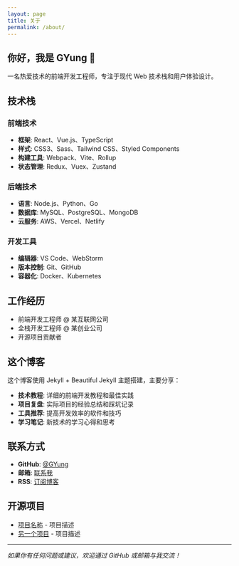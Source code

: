 ```yaml
---
layout: page
title: 关于
permalink: /about/
---
```


## 你好，我是 GYung 👋

一名热爱技术的前端开发工程师，专注于现代 Web 技术栈和用户体验设计。

## 技术栈

### 前端技术
- **框架**: React、Vue.js、TypeScript
- **样式**: CSS3、Sass、Tailwind CSS、Styled Components
- **构建工具**: Webpack、Vite、Rollup
- **状态管理**: Redux、Vuex、Zustand

### 后端技术
- **语言**: Node.js、Python、Go
- **数据库**: MySQL、PostgreSQL、MongoDB
- **云服务**: AWS、Vercel、Netlify

### 开发工具
- **编辑器**: VS Code、WebStorm
- **版本控制**: Git、GitHub
- **容器化**: Docker、Kubernetes

## 工作经历

- 前端开发工程师 @ 某互联网公司
- 全栈开发工程师 @ 某创业公司
- 开源项目贡献者

## 这个博客

这个博客使用 Jekyll + Beautiful Jekyll 主题搭建，主要分享：

- **技术教程**: 详细的前端开发教程和最佳实践
- **项目复盘**: 实际项目的经验总结和踩坑记录
- **工具推荐**: 提高开发效率的软件和技巧
- **学习笔记**: 新技术的学习心得和思考

## 联系方式

- **GitHub**: [@GYung](https://github.com/GYung)
- **邮箱**: [联系我](mailto:your-email@example.com)
- **RSS**: [订阅博客](/feed.xml)

## 开源项目

- [项目名称](https://github.com/GYung/project-name) - 项目描述
- [另一个项目](https://github.com/GYung/another-project) - 项目描述

---

*如果你有任何问题或建议，欢迎通过 GitHub 或邮箱与我交流！*
